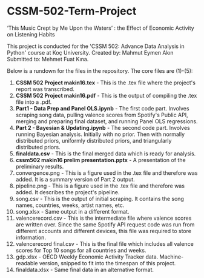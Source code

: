 # CSSM-502-Term-Project
‘This Music Crept by Me Upon the Waters’ : the Effect of Economic Activity on Listening Habits

This project is conducted for the 'CSSM 502: Advance Data Analysis in Python' course at Koç University.
Created by: Mahmut Eymen Akın 
Submitted to: Mehmet Fuat Kına.

Below is a rundown for the files in the repository. The core files are (1)-(5):

  1. **CSSM 502 Project makin16.tex** - This is the .tex file where the project's report was transcribed.
  2. **CSSM 502 Project makin16.pdf** - This is the output of compiling the .tex file into a .pdf.
  3. **Part1 - Data Prep and Panel OLS.ipynb** - The first code part. Involves scraping song data, pulling valence scores from Spotify's Public API, merging and preparing final dataset, and running Panel OLS regressions.
  4. **Part 2 - Bayesian & Updating.ipynb** - The second code part. Involves running Bayesian analysis. Initially with no prior. Then with normally distributed priors, uniformly distributed priors, and triangularly distributed priors.
  5. **finaldata.csv** - This is the final merged data which is ready for analysis.
  6. **cssm502 makin16 prelim presentation.pptx** - A presentation of the preliminary results.
  7. convergence.png - This is a figure used in the .tex file and therefore was added. It is a summary version of Part 2 output.
  8. pipeline.png -  This is a figure used in the .tex file and therefore was added. It describes the project's pipeline.
  9. song.csv - This is the output of initial scraping. It contains the song names, countries, weeks, artist names, etc.
  10. song.xlsx - Same output in a different format.
  11. valencerecord.csv - This is the intermediate file where valence scores are written over. Since the same Spotify API request code was run from different accounts and different devices, this file was required to store information.
  12. valencerecord final.csv - This is the final file which includes all valence scores for Top 10 songs for all countries and weeks.
  13. gdp.xlsx - OECD Weekly Economic Activity Tracker data. Machine-readable version, snipped to fit into the timespan of this project.
  14. finaldata.xlsx - Same final data in an alternative format.
